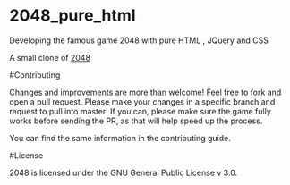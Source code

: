# 2048_pure_html
Developing the famous game 2048 with pure HTML , JQuery and CSS

A small clone of [2048](https://github.com/gabrielecirulli/2048)

#Contributing

Changes and improvements are more than welcome! Feel free to fork and open a pull request. Please make your changes in a specific branch and request to pull into master! If you can, please make sure the game fully works before sending the PR, as that will help speed up the process.

You can find the same information in the contributing guide.

#License

2048 is licensed under the GNU General Public License v 3.0.
